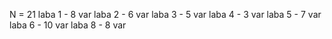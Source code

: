 N = 21 
laba 1 - 8 var 
laba 2 - 6 var 
laba 3 - 5 var 
laba 4 - 3 var 
laba 5 - 7 var 
laba 6 - 10 var 
laba 8 - 8 var